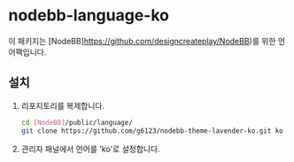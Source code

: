 nodebb-language-ko
==================

이 패키지는 [NodeBB]https://github.com/designcreateplay/NodeBB)를 위한 언어팩입니다.

설치
----
1. 리포지토리를 복제합니다.
   ```sh
   cd [NodeBB]/public/language/
   git clone https://github.com/g6123/nodebb-theme-lavender-ko.git ko
   ```

2. 관리자 패널에서 언어를 'ko'로 설정합니다.

